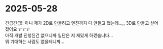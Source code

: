 # 2025-05-28

긴급긴급!! 아니 제가 2D로 만들려고 엔진까지 다 만들고 했는데...,, 3D로 만들고 싶어졌어요 ㅠㅠㅠ  
아직 개발 진행된건 없으니까 일단은 저 재밌게 하겠습니다...  
뭐 기대하는 사람도 없을테니까...  
